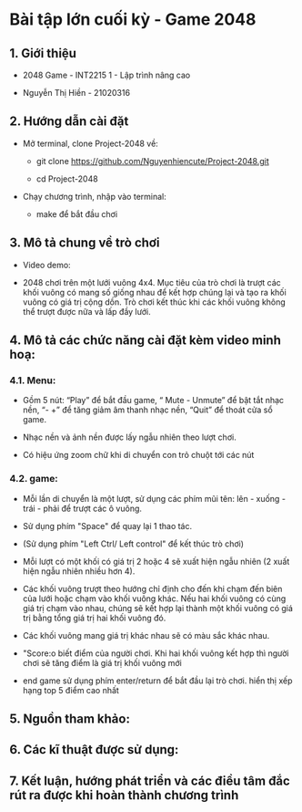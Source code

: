 # Bài tập lớn cuối kỳ - Game 2048

## 1. Giới thiệu

- 2048 Game  - INT2215 1 - Lập trình nâng cao

- Nguyễn Thị Hiền - 21020316

## 2. Hướng dẫn cài đặt

- Mở terminal, clone Project-2048 về:

  - git clone <https://github.com/Nguyenhiencute/Project-2048.git>

  - cd Project-2048

- Chạy chương trình, nhập vào terminal:

  - make để bắt đầu chơi

## 3. Mô tả chung về trò chơi

- Video demo:

- 2048 chơi trên một lưới vuông 4x4. Mục tiêu của trò chơi là trượt các khối vuông có mang số giống nhau để kết hợp chúng lại và tạo ra khối vuông có giá trị cộng dồn. Trò chơi kết thúc khi các khối vuông không thể trượt được nữa và lấp đầy lưới.

## 4. Mô tả các chức năng cài đặt kèm video minh hoạ:

### 4.1. Menu: 

- Gồm 5 nút: “Play” để bắt đầu game, “ Mute - Unmute” để bật tắt nhạc nền, “- +” để tăng giảm âm thanh nhạc nền, “Quit” để thoát cửa sổ game.

- Nhạc nền và ảnh nền được lấy ngẫu nhiên theo lượt chơi.

- Có hiệu ứng zoom chữ khi di chuyển con trỏ chuột tới các nút

### 4.2. game:

- Mỗi lần di chuyển là một lượt, sử dụng các phím mũi tên: lên - xuống - trái - phải để trượt các ô vuông. 

- Sử dụng phím "Space" để quay lại 1 thao tác. 

- (Sử dụng phím "Left Ctrl/ Left control" để kết thúc trò chơi)

- Mỗi lượt có một khối có giá trị 2 hoặc 4 sẽ xuất hiện ngẫu nhiên (2 xuất hiện ngẫu nhiên nhiều hơn 4). 

- Các khối vuông trượt theo hướng chỉ định cho đến khi chạm đến biên của lưới hoặc chạm vào khối vuông khác. Nếu hai khối vuông có cùng giá trị chạm vào nhau, chúng sẽ kết hợp lại thành một khối vuông có giá trị bằng tổng giá trị hai khối vuông đó.

- Các khối vuông mang giá trị khác nhau sẽ có màu sắc khác nhau.

- "Score:o biết điểm của người chơi. Khi hai khối vuông kết hợp thì người chơi sẽ tăng điểm là giá trị khối vuông mới

- end game sử dụng phím enter/return để bắt đầu lại trò chơi. hiển thị xếp hạng top 5 điểm cao nhất 

## 5. Nguồn tham khảo:

## 6. Các kĩ thuật được sử dụng:

## 7. Kết luận, hướng phát triển và các điều tâm đắc rút ra được khi hoàn thành chương trình

